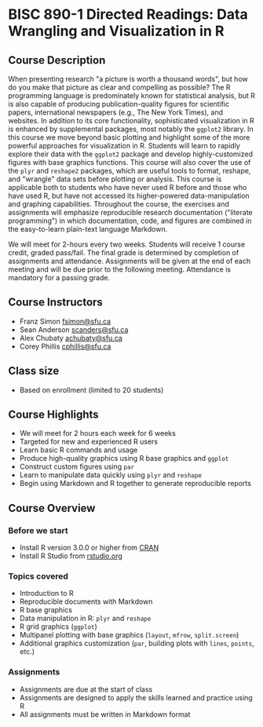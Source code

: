 # BISC 890-1 Directed Readings: Data Wrangling and Visualization in R

## Course Description
When presenting research "a picture is worth a thousand words", but how do you make that picture as clear and compelling as possible?
The R programming language is predominately known for statistical analysis, but R is also capable of producing publication-quality figures for scientific papers, international newspapers (e.g., The New York Times), and websites.
In addition to its core functionality, sophisticated visualization in R is enhanced by supplemental packages, most notably the `ggplot2` library.
In this course we move beyond basic plotting and highlight some of the more powerful approaches for visualization in R.
Students will learn to rapidly explore their data with the `ggplot2` package and develop highly-customized figures with base graphics functions.
This course will also cover the use of the `plyr` and `reshape2` packages, which are useful tools to format, reshape, and "wrangle" data sets before plotting or analysis.
This course is applicable both to students who have never used R before and those who have used R, but have not accessed its higher-powered data-manipulation and graphing capabilities.
Throughout the course, the exercises and assignments will emphasize reproducible research documentation ("literate programming") in which documentation, code, and figures are combined in the easy-to-learn plain-text language Markdown.

We will meet for 2-hours every two weeks. Students will receive 1 course credit, graded pass/fail. The final grade is determined by completion of assignments and attendance. Assignments will be given at the end of each meeting and will be due prior to the following meeting. Attendance is mandatory for a passing grade.

## Course Instructors
 - Franz Simon [fsimon@sfu.ca](mailto:fsimon@sfu.ca)
 - Sean Anderson [scanders@sfu.ca](mailto:scanders@sfu.ca)
 - Alex Chubaty [achubaty@sfu.ca](mailto:achubaty@sfu.ca)
 - Corey Phillis [cphillis@sfu.ca](mailto:cphillis@sfu.ca)

## Class size
 - Based on enrollment (limited to 20 students)

## Course Highlights
- We will meet for 2 hours each week for 6 weeks
- Targeted for new and experienced R users
- Learn basic R commands and usage
- Produce high-quality graphics using R base graphics and `ggplot`
- Construct custom figures using `par`
- Learn to manipulate data quickly using `plyr` and `reshape`
- Begin using Markdown and R together to generate reproducible reports

## Course Overview
### Before we start
- Install R version 3.0.0 or higher from [CRAN](http://cran.stat.sfu.ca)
- Install R Studio from [rstudio.org](http://www.rstudio.com/ide/download/desktop)

### Topics covered
- Introduction to R
- Reproducible documents with Markdown
- R base graphics
- Data manipulation in R: `plyr` and `reshape`
- R grid graphics (`ggplot`)
- Multipanel plotting with base graphics (`layout`, `mfrow`, `split.screen`)
- Additional graphics customization (`par`, building plots with `lines`, `points`, etc.)

### Assignments
- Assignments are due at the start of class
- Assignments are designed to apply the skills learned and practice using R
- All assignments must be written in Markdown format

